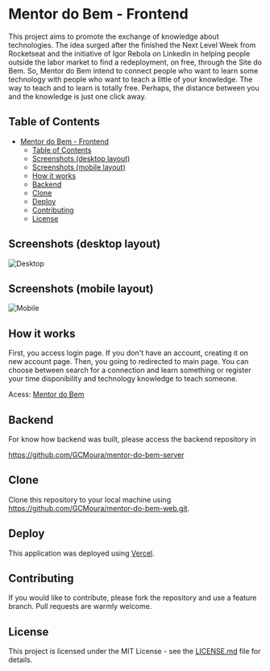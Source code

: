 # Mentor do Bem - Frontend

This project aims to promote the exchange of knowledge about technologies. The idea surged after the finished the Next Level Week from Rocketseat and the initiative of Igor Rebola on Linkedin in helping people outside the labor market to find a redeployment, on free, through the Site do Bem. 
So, Mentor do Bem intend to connect people who want to learn some technology with people who want to teach a little of your knowledge.  The way to teach and to learn is totally free. Perhaps, the distance between you and the knowledge is just one click away.

## Table of Contents
- [Mentor do Bem - Frontend](#mentor-do-bem---frontend)
  - [Table of Contents](#table-of-contents)
  - [Screenshots (desktop layout)](#screenshots-desktop-layout)
  - [Screenshots (mobile layout)](#screenshots-mobile-layout)
  - [How it works](#how-it-works)
  - [Backend](#backend)
  - [Clone](#clone)
  - [Deploy](#deploy)
  - [Contributing](#contributing)
  - [License](#license)

## Screenshots (desktop layout)
![Desktop](https://raw.githubusercontent.com/GCMoura/mentor-do-bem-web/tree/master/src/assets/images/screenshots/desktop.png)

## Screenshots (mobile layout)
![Mobile](https://raw.githubusercontent.com/GCMoura/mentor-do-bem-web/tree/master/src/assets/images/screenshots/mobile.png)


## How it works
First, you access login page. If you don't have an account, creating it on new account page. Then, you going to redirected to main page. You can choose between search for a connection and learn something or register your time disponibility and technology knowledge to teach someone.

Acess: [Mentor do Bem](https://mentor-do-bem-web.vercel.app/)

## Backend
For know how backend was built, please access the backend repository in

https://github.com/GCMoura/mentor-do-bem-server

## Clone
Clone this repository to your local machine using https://github.com/GCMoura/mentor-do-bem-web.git.

## Deploy
This application was deployed using [Vercel](https://vercel.com/).

## Contributing
If you would like to contribute, please fork the repository and use a feature branch. Pull requests are warmly welcome.

## License
This project is licensed under the MIT License - see the [LICENSE.md](LICENSE.md) file for details.

